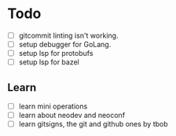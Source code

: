 # Todo

- [ ] gitcommit linting isn't working.
- [ ] setup debugger for GoLang.
- [ ] setup lsp for protobufs
- [ ] setup lsp for bazel

## Learn

- [ ] learn mini operations
- [ ] learn about neodev and neoconf
- [ ] learn gitsigns, the git and github ones by tbob
